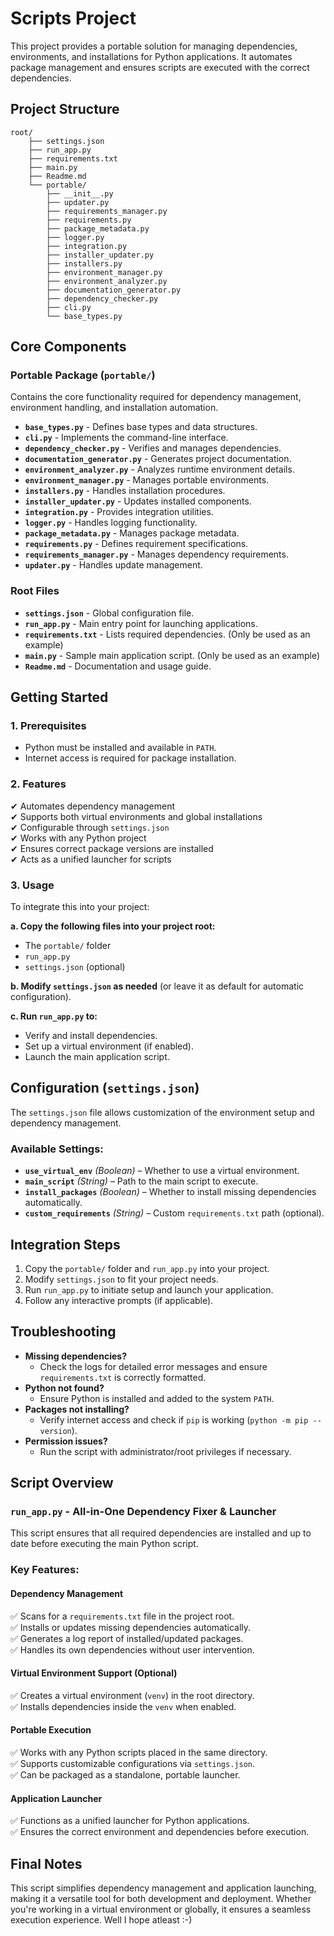 # Scripts Project

This project provides a portable solution for managing dependencies, environments, and installations for Python applications. It automates package management and ensures scripts are executed with the correct dependencies.

## Project Structure

```plaintext
root/
    ├── settings.json
    ├── run_app.py
    ├── requirements.txt
    ├── main.py
    ├── Readme.md
    └── portable/
        ├── __init__.py
        ├── updater.py
        ├── requirements_manager.py
        ├── requirements.py
        ├── package_metadata.py
        ├── logger.py
        ├── integration.py
        ├── installer_updater.py
        ├── installers.py
        ├── environment_manager.py
        ├── environment_analyzer.py
        ├── documentation_generator.py
        ├── dependency_checker.py
        ├── cli.py
        └── base_types.py
```

## Core Components

### Portable Package (`portable/`)
Contains the core functionality required for dependency management, environment handling, and installation automation.

- **`base_types.py`** - Defines base types and data structures.
- **`cli.py`** - Implements the command-line interface.
- **`dependency_checker.py`** - Verifies and manages dependencies.
- **`documentation_generator.py`** - Generates project documentation.
- **`environment_analyzer.py`** - Analyzes runtime environment details.
- **`environment_manager.py`** - Manages portable environments.
- **`installers.py`** - Handles installation procedures.
- **`installer_updater.py`** - Updates installed components.
- **`integration.py`** - Provides integration utilities.
- **`logger.py`** - Handles logging functionality.
- **`package_metadata.py`** - Manages package metadata.
- **`requirements.py`** - Defines requirement specifications.
- **`requirements_manager.py`** - Manages dependency requirements.
- **`updater.py`** - Handles update management.

### Root Files
- **`settings.json`** - Global configuration file.
- **`run_app.py`** - Main entry point for launching applications.
- **`requirements.txt`** - Lists required dependencies. (Only be used as an example)
- **`main.py`** - Sample main application script. (Only be used as an example)
- **`Readme.md`** - Documentation and usage guide.

## Getting Started

### 1. Prerequisites
- Python must be installed and available in `PATH`.
- Internet access is required for package installation.

### 2. Features
✔ Automates dependency management  
✔ Supports both virtual environments and global installations  
✔ Configurable through `settings.json`  
✔ Works with any Python project  
✔ Ensures correct package versions are installed  
✔ Acts as a unified launcher for scripts  

### 3. Usage
To integrate this into your project:

**a. Copy the following files into your project root:**
- The `portable/` folder
- `run_app.py`
- `settings.json` (optional)

**b. Modify `settings.json` as needed** (or leave it as default for automatic configuration).

**c. Run `run_app.py` to:**
- Verify and install dependencies.
- Set up a virtual environment (if enabled).
- Launch the main application script.

## Configuration (`settings.json`)
The `settings.json` file allows customization of the environment setup and dependency management.

### Available Settings:
- **`use_virtual_env`** *(Boolean)* – Whether to use a virtual environment.
- **`main_script`** *(String)* – Path to the main script to execute.
- **`install_packages`** *(Boolean)* – Whether to install missing dependencies automatically.
- **`custom_requirements`** *(String)* – Custom `requirements.txt` path (optional).

## Integration Steps
1. Copy the `portable/` folder and `run_app.py` into your project.
2. Modify `settings.json` to fit your project needs.
3. Run `run_app.py` to initiate setup and launch your application.
4. Follow any interactive prompts (if applicable).

## Troubleshooting

- **Missing dependencies?**  
  - Check the logs for detailed error messages and ensure `requirements.txt` is correctly formatted.
- **Python not found?**  
  - Ensure Python is installed and added to the system `PATH`.
- **Packages not installing?**  
  - Verify internet access and check if `pip` is working (`python -m pip --version`).
- **Permission issues?**  
  - Run the script with administrator/root privileges if necessary.

## Script Overview

### `run_app.py` - All-in-One Dependency Fixer & Launcher
This script ensures that all required dependencies are installed and up to date before executing the main Python script.

### Key Features:

#### Dependency Management
✅ Scans for a `requirements.txt` file in the project root.  
✅ Installs or updates missing dependencies automatically.  
✅ Generates a log report of installed/updated packages.  
✅ Handles its own dependencies without user intervention.  

#### Virtual Environment Support (Optional)
✅ Creates a virtual environment (`venv`) in the root directory.  
✅ Installs dependencies inside the `venv` when enabled.  

#### Portable Execution
✅ Works with any Python scripts placed in the same directory.  
✅ Supports customizable configurations via `settings.json`.  
✅ Can be packaged as a standalone, portable launcher.  

#### Application Launcher
✅ Functions as a unified launcher for Python applications.  
✅ Ensures the correct environment and dependencies before execution.  

## Final Notes
This script simplifies dependency management and application launching, making it a versatile tool for both development and deployment. Whether you're working in a virtual environment or globally, it ensures a seamless execution experience. Well I hope atleast :-)

